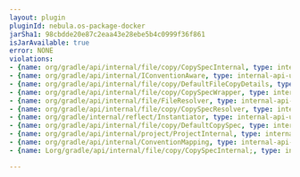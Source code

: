 ```yaml
---
layout: plugin
pluginId: nebula.os-package-docker
jarSha1: 98cbdde20e87c2eaa43e28ebe5b4c0999f36f861
isJarAvailable: true
error: NONE
violations:
- {name: org/gradle/api/internal/file/copy/CopySpecInternal, type: internal-api-usage}
- {name: org/gradle/api/internal/IConventionAware, type: internal-api-usage}
- {name: org/gradle/api/internal/file/copy/DefaultFileCopyDetails, type: internal-api-usage}
- {name: org/gradle/api/internal/file/copy/CopySpecWrapper, type: internal-api-usage}
- {name: org/gradle/api/internal/file/FileResolver, type: internal-api-usage}
- {name: org/gradle/api/internal/file/copy/CopySpecResolver, type: internal-api-usage}
- {name: org/gradle/internal/reflect/Instantiator, type: internal-api-usage}
- {name: org/gradle/api/internal/file/copy/DefaultCopySpec, type: internal-api-usage}
- {name: org/gradle/api/internal/project/ProjectInternal, type: internal-api-usage}
- {name: org/gradle/api/internal/ConventionMapping, type: internal-api-usage}
- {name: Lorg/gradle/api/internal/file/copy/CopySpecInternal;, type: internal-api-usage}

---
```

